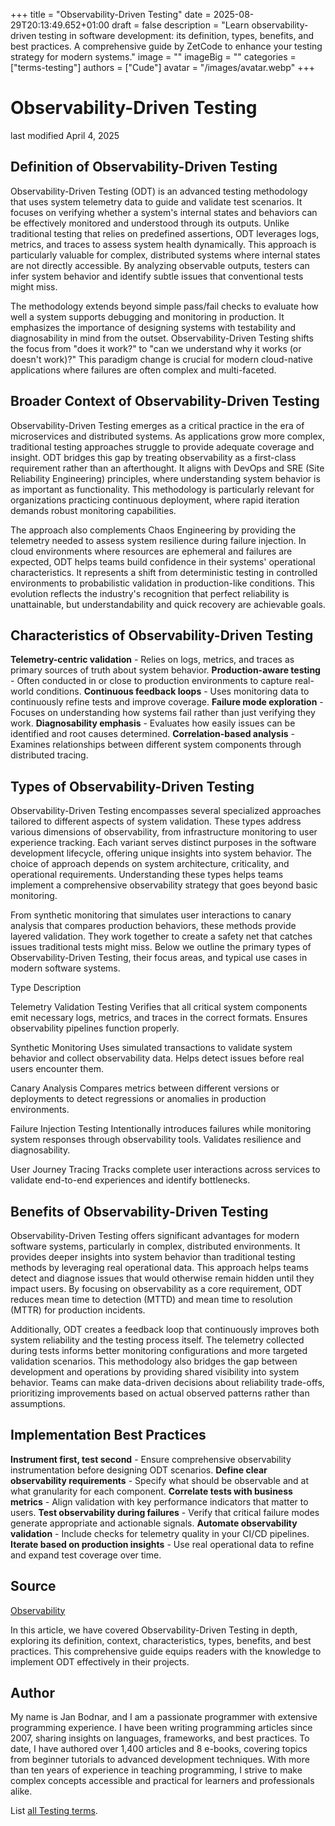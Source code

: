 +++
title = "Observability-Driven Testing"
date = 2025-08-29T20:13:49.652+01:00
draft = false
description = "Learn observability-driven testing in software development: its definition, types, benefits, and best practices. A comprehensive guide by ZetCode to enhance your testing strategy for modern systems."
image = ""
imageBig = ""
categories = ["terms-testing"]
authors = ["Cude"]
avatar = "/images/avatar.webp"
+++

# Observability-Driven Testing

last modified April 4, 2025

## Definition of Observability-Driven Testing

Observability-Driven Testing (ODT) is an advanced testing methodology that uses
system telemetry data to guide and validate test scenarios. It focuses on
verifying whether a system's internal states and behaviors can be effectively
monitored and understood through its outputs. Unlike traditional testing that
relies on predefined assertions, ODT leverages logs, metrics, and traces to
assess system health dynamically. This approach is particularly valuable for
complex, distributed systems where internal states are not directly accessible.
By analyzing observable outputs, testers can infer system behavior and identify
subtle issues that conventional tests might miss.

The methodology extends beyond simple pass/fail checks to evaluate how well a
system supports debugging and monitoring in production. It emphasizes the
importance of designing systems with testability and diagnosability in mind
from the outset. Observability-Driven Testing shifts the focus from "does it
work?" to "can we understand why it works (or doesn't work)?" This paradigm
change is crucial for modern cloud-native applications where failures are often
complex and multi-faceted.

## Broader Context of Observability-Driven Testing

Observability-Driven Testing emerges as a critical practice in the era of
microservices and distributed systems. As applications grow more complex,
traditional testing approaches struggle to provide adequate coverage and
insight. ODT bridges this gap by treating observability as a first-class
requirement rather than an afterthought. It aligns with DevOps and SRE
(Site Reliability Engineering) principles, where understanding system behavior
is as important as functionality. This methodology is particularly relevant
for organizations practicing continuous deployment, where rapid iteration
demands robust monitoring capabilities.

The approach also complements Chaos Engineering by providing the telemetry
needed to assess system resilience during failure injection. In cloud
environments where resources are ephemeral and failures are expected, ODT
helps teams build confidence in their systems' operational characteristics.
It represents a shift from deterministic testing in controlled environments
to probabilistic validation in production-like conditions. This evolution
reflects the industry's recognition that perfect reliability is unattainable,
but understandability and quick recovery are achievable goals.

## Characteristics of Observability-Driven Testing

**Telemetry-centric validation** - Relies on logs, metrics,
and traces as primary sources of truth about system behavior.
**Production-aware testing** - Often conducted in or close to
production environments to capture real-world conditions.
**Continuous feedback loops** - Uses monitoring data to
continuously refine tests and improve coverage.
**Failure mode exploration** - Focuses on understanding how
systems fail rather than just verifying they work.
**Diagnosability emphasis** - Evaluates how easily issues can
be identified and root causes determined.
**Correlation-based analysis** - Examines relationships between
different system components through distributed tracing.

## Types of Observability-Driven Testing

Observability-Driven Testing encompasses several specialized approaches tailored
to different aspects of system validation. These types address various
dimensions of observability, from infrastructure monitoring to user experience
tracking. Each variant serves distinct purposes in the software development
lifecycle, offering unique insights into system behavior. The choice of approach
depends on system architecture, criticality, and operational requirements.
Understanding these types helps teams implement a comprehensive observability
strategy that goes beyond basic monitoring.

From synthetic monitoring that simulates user interactions to canary analysis
that compares production behaviors, these methods provide layered validation.
They work together to create a safety net that catches issues traditional tests
might miss. Below we outline the primary types of Observability-Driven Testing,
their focus areas, and typical use cases in modern software systems.

Type
Description

Telemetry Validation Testing
Verifies that all critical system components emit necessary logs, metrics,
and traces in the correct formats. Ensures observability pipelines function
properly.

Synthetic Monitoring
Uses simulated transactions to validate system behavior and collect
observability data. Helps detect issues before real users encounter them.

Canary Analysis
Compares metrics between different versions or deployments to detect
regressions or anomalies in production environments.

Failure Injection Testing
Intentionally introduces failures while monitoring system responses through
observability tools. Validates resilience and diagnosability.

User Journey Tracing
Tracks complete user interactions across services to validate end-to-end
experiences and identify bottlenecks.

## Benefits of Observability-Driven Testing

Observability-Driven Testing offers significant advantages for modern software
systems, particularly in complex, distributed environments. It provides deeper
insights into system behavior than traditional testing methods by leveraging
real operational data. This approach helps teams detect and diagnose issues
that would otherwise remain hidden until they impact users. By focusing on
observability as a core requirement, ODT reduces mean time to detection
(MTTD) and mean time to resolution (MTTR) for production incidents.

Additionally, ODT creates a feedback loop that continuously improves both
system reliability and the testing process itself. The telemetry collected
during tests informs better monitoring configurations and more targeted
validation scenarios. This methodology also bridges the gap between
development and operations by providing shared visibility into system
behavior. Teams can make data-driven decisions about reliability
trade-offs, prioritizing improvements based on actual observed patterns
rather than assumptions.

## Implementation Best Practices

**Instrument first, test second** - Ensure comprehensive
observability instrumentation before designing ODT scenarios.
**Define clear observability requirements** - Specify what
should be observable and at what granularity for each component.
**Correlate tests with business metrics** - Align validation
with key performance indicators that matter to users.
**Test observability during failures** - Verify that
critical failure modes generate appropriate and actionable signals.
**Automate observability validation** - Include checks for
telemetry quality in your CI/CD pipelines.
**Iterate based on production insights** - Use real
operational data to refine and expand test coverage over time.

## Source

[Observability](https://en.wikipedia.org/wiki/Observability)

In this article, we have covered Observability-Driven Testing in depth,
exploring its definition, context, characteristics, types, benefits, and
best practices. This comprehensive guide equips readers with the knowledge
to implement ODT effectively in their projects.

## Author

My name is Jan Bodnar, and I am a passionate programmer with extensive
programming experience. I have been writing programming articles since 2007,
sharing insights on languages, frameworks, and best practices. To date, I have
authored over 1,400 articles and 8 e-books, covering topics from beginner
tutorials to advanced development techniques. With more than ten years of
experience in teaching programming, I strive to make complex concepts accessible
and practical for learners and professionals alike.

List [all Testing terms](/all/#terms-test).